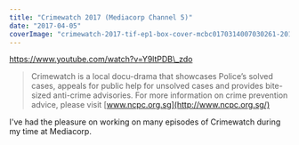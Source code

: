 ```yaml
---
title: "Crimewatch 2017 (Mediacorp Channel 5)"
date: "2017-04-05"
coverImage: "crimewatch-2017-tif-ep1-box-cover-mcbc0170314007030261-20170315105501.jpg"
---
```


https://www.youtube.com/watch?v=Y9ltPDB\_zdo

> Crimewatch is a local docu-drama that showcases Police’s solved cases, appeals for public help for unsolved cases and provides bite-sized anti-crime advisories. For more information on crime prevention advice, please visit [www.ncpc.org.sg](http://www.ncpc.org.sg/)

I've had the pleasure on working on many episodes of Crimewatch during my time at Mediacorp.
